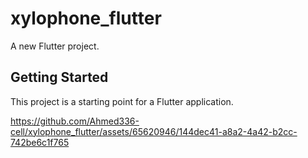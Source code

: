 # xylophone_flutter

A new Flutter project.

## Getting Started

This project is a starting point for a Flutter application.






https://github.com/Ahmed336-cell/xylophone_flutter/assets/65620946/144dec41-a8a2-4a42-b2cc-742be6c1f765

